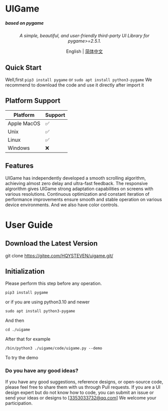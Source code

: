 <h1>UIGame</h1><h5> based on pygame</h5>

<p align="center"><i>A simple, beautiful, and user-friendly third-party UI Library for pygame>=2.5.1.</i></p>

<p align="center">English | <a href="README.md">简体中文</a></p>

## Quick Start

Well,first ```pip3 install pygame``` or ```sudo apt install python3-pygame```
We recommend to download the code and use it directly after import it

## Platform Support

| Platform          | Support  |
| ------------------| -------- |
| Apple MacOS       | ✅       |
| Unix              | ✅       |
| Linux             | ✅       |
| Windows           | ❌       |

## Features

UIGame has independently developed a smooth scrolling algorithm, achieving almost zero delay and ultra-fast feedback. The responsive algrorithm gives UIGame strong adaptation capabilities on screens with various resolutions. Continuous optimization and constant iteration of performance improvements ensure smooth and stable operation on various device environments. And we also have color controls.

# User Guide

## Download the Latest Version

git clone https://gitee.com/HQYSTEVEN/uigame.git/


## Initialization

Please perform this step before any operation.
```
pip3 install pygame
```
or if you are using python3.10 and newer
```
sudo apt install python3-pygame
```
And then
```
cd ./uigame
```
After that for example
```
/bin/python3 ./uigame/code/uigame.py --demo
```
To try the demo

### Do you have any good ideas?

If you have any good suggestions, reference designs, or open-source code, please feel free to share them with us through Pull requests. If you are a UI design expert but do not know how to code, you can submit an issue or send your ideas or designs to [3353033732@qq.com] We welcome your participation.
